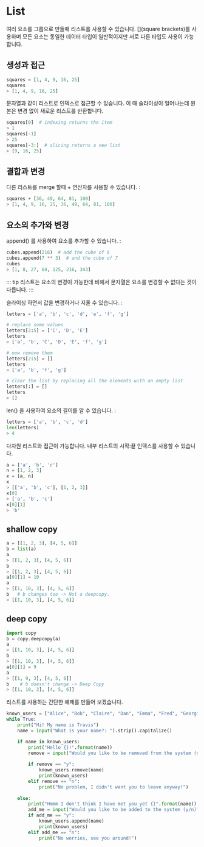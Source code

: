 # List  
여러 요소를 그룹으로 만들때 리스트를 사용할 수 있습니다. [](square brackets)를 사용하며 모든 요소는 동일한 데이터 타입이 일반적이지만 서로 다른 타입도 사용이 가능합니다. 

## 생성과 접근 
```python
squares = [1, 4, 9, 16, 25]
squares
> [1, 4, 9, 16, 25]
```

문자열과 같이 리스트로 인덱스로 접근할 수 있습니다. 이 때 슬라이싱이 일어나는데 원본은 변경 없이 새로운 리스트를 반환합니다. 
```python
squares[0]  # indexing returns the item
> 1
squares[-1]
> 25
squares[-3:]  # slicing returns a new list
> [9, 16, 25]
```

## 결합과 변경
다른 리스트를 merge 할때 + 연산자를 사용할 수 있습니다. :
```python
squares + [36, 49, 64, 81, 100]
> [1, 4, 9, 16, 25, 36, 49, 64, 81, 100]
```


## 요소의 추가와 변경 
append() 를 사용하여 요소를 추가할 수 있습니다. :

```python
cubes.append(216)  # add the cube of 6
cubes.append(7 ** 3)  # and the cube of 7
cubes
> [1, 8, 27, 64, 125, 216, 343]
```
::: tip
리스트는 요소의 변경이 가능한데 비해서 문자열은 요소를 변경할 수 없다는 것이 다릅니다. 
:::

슬라이싱 하면서 값을 변경하거나 지울 수 있습니다. :
```python
letters = ['a', 'b', 'c', 'd', 'e', 'f', 'g']

# replace some values
letters[2:5] = ['C', 'D', 'E']
letters
> ['a', 'b', 'C', 'D', 'E', 'f', 'g']

# now remove them
letters[2:5] = []
letters
> ['a', 'b', 'f', 'g']

# clear the list by replacing all the elements with an empty list
letters[:] = []
letters
> []
```

len() 을 사용하여 요소의 길이를 알 수 있습니다. :

```python
letters = ['a', 'b', 'c', 'd']
len(letters)
> 4
```

다차원 리스트와 접근이 가능합니다. 내부 리스트의 시작:끝 인덱스를 사용할 수 있습니다. 
```python
a = ['a', 'b', 'c']
n = [1, 2, 3]
x = [a, n]
x
> [['a', 'b', 'c'], [1, 2, 3]]
x[0]
> ['a', 'b', 'c']
x[0][1]
> 'b'
```

## shallow copy
```python
a = [[1, 2, 3], [4, 5, 6]]
b = list(a)
a
> [[1, 2, 3], [4, 5, 6]]
b
> [[1, 2, 3], [4, 5, 6]]
a[0][1] = 10
a
> [[1, 10, 3], [4, 5, 6]]
b   # b changes too -> Not a deepcopy.
> [[1, 10, 3], [4, 5, 6]]
```

## deep copy

```python
import copy
b = copy.deepcopy(a)
a
> [[1, 10, 3], [4, 5, 6]]
b
> [[1, 10, 3], [4, 5, 6]]
a[0][1] = 9
a
> [[1, 9, 3], [4, 5, 6]]
b    # b doesn't change -> Deep Copy
> [[1, 10, 3], [4, 5, 6]]
```

리스트를 사용하는 간단한 예제를 만들어 보겠습니다. 
```python
known_users = ["Alice", "Bob", "Claire", "Dan", "Emma", "Fred", "Georgie", "Harry"]
while True:
    print("Hi! My name is Travis")
    name = input("What is your name?: ").strip().capitalize()

    if name in known_users:
        print("Hello {}!".format(name))
        remove = input("Would you like to be removed from the system (y/n)?: ").strip().lower()
        
        if remove == "y":
            known_users.remove(name)
            print(known_users)
        elif remove == "n":
            print("No problem, I didn't want you to leave anyway!")
            
    else:
        print("Hmmm I don't think I have met you yet {}".format(name))
        add_me = input("Would you like to be added to the system (y/n)?: ").strip().lower()
        if add_me == "y":
            known_users.append(name)
            print(known_users)
        elif add_me == "n":
            print("No worries, see you around!")
 ```